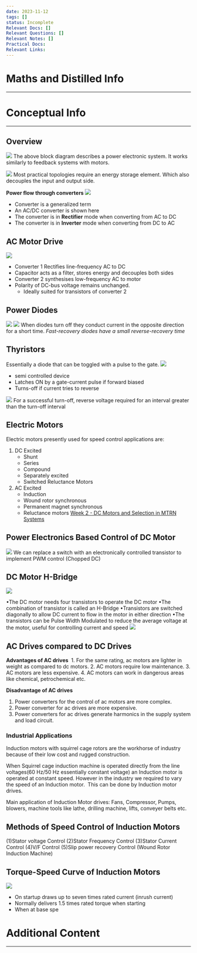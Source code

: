 ```yaml
---
date: 2023-11-12
tags: []
status: Incomplete
Relevant Docs: []
Relevant Questions: []
Relevant Notes: []
Practical Docs: 
Relevant Links:
---
```

# Maths and Distilled Info
---


# Conceptual Info
---

## Overview
![](Attachments/Pasted%20image%2020231112150231.png)
The above block diagram describes a power electronic system. It works similarly to feedback systems with motors.

![](Attachments/Pasted%20image%2020231112150629.png)
Most practical topologies require an energy storage element. Which also decouples the input and output side.

**Power flow through converters**
![](Attachments/Pasted%20image%2020231112151208.png)
- Converter is a generalized term
- An AC/DC converter is shown here
- The converter is in **Rectifier** mode when converting from AC to DC
- The converter is in **Inverter** mode when converting from DC to AC

## AC Motor Drive
![](Attachments/Pasted%20image%2020231112151429.png)
- Converter 1 Rectifies line-frequency AC to DC
- Capacitor acts as a filter, stores energy and decouples both sides
- Converter 2 synthesises low-frequency AC to motor
- Polarity of DC-bus voltage remains unchanged.
	- Ideally suited for transistors of converter 2

## Power Diodes
![](Attachments/Pasted%20image%2020231112153056.png)
![](Attachments/Pasted%20image%2020231112153124.png)
When diodes turn off they conduct current in the opposite direction for a short time. *Fast-recovery diodes have a small reverse-recovery time*

## Thyristors
Essentially a diode that can be toggled with a pulse to the gate. 
![](Attachments/Pasted%20image%2020231112153721.png)
- semi controlled device
- Latches ON by a gate-current pulse if forward biased
- Turns-off if current tries to reverse

![](Attachments/Pasted%20image%2020231112153833.png)
For a successful turn-off, reverse voltage required for an interval greater than the turn-off interval

## Electric Motors
Electric motors presently used for speed control applications are:
1. DC Excited
	- Shunt
	- Series
	- Compound
	- Separately excited
	- Switched Reluctance Motors
2. AC Excited
	- Induction
	- Wound rotor synchronous
	- Permanent magnet synchronous
	- Reluctance motors
 [Week 2 - DC Motors and Selection in MTRN Systems](Week%202%20-%20DC%20Motors%20and%20Selection%20in%20MTRN%20Systems.md)


## Power Electronics Based Control of DC Motor
![](Attachments/Pasted%20image%2020231112210234.png)
We can replace a switch with an electronically controlled transistor to implement PWM control (Chopped DC)

## DC Motor H-Bridge
![](Attachments/Pasted%20image%2020231112211118.png)

•The DC motor needs four transistors to operate the DC motor
•The combination of transistor is called an H-Bridge
•Transistors are switched diagonally to allow DC current to flow in the motor in either direction
•The transistors can be Pulse Width Modulated to reduce the average voltage at the motor, useful for controlling current and speed
![](Attachments/Pasted%20image%2020231112211416.png)

## AC Drives compared to DC Drives
**Advantages of AC drives**
 1. For the same rating, ac motors are lighter in weight as compared to dc motors.
2. AC motors require low maintenance.
3. AC motors are less expensive.
4. AC motors can work in dangerous areas like chemical, petrochemical etc.

**Disadvantage of AC drives**
1. Power converters for the control of ac motors are more complex.
2. Power converter for ac drives are more expensive.
3. Power converters for ac drives generate harmonics in the supply system and load circuit.

### Industrial Applications
Induction motors with squirrel cage rotors are the workhorse of industry because of their low cost and rugged construction.

When Squirrel cage induction machine is operated directly from the line voltages(60 Hz/50 Hz essentially constant voltage) an Induction motor is operated at constant speed. However in the industry we required to vary the speed of an Induction motor.  This can be done by Induction motor drives.

Main application of Induction Motor drives:
Fans, Compressor, Pumps, blowers, machine tools like lathe, drilling machine, lifts, conveyer belts etc.


## Methods of Speed Control of Induction Motors
(1)Stator voltage Control
(2)Stator Frequency Control
(3)Stator Current Control
(4)V/F Control
(5)Slip power recovery Control (Wound Rotor Induction Machine)

## Torque-Speed Curve of Induction Motors
![](Attachments/Pasted%20image%2020231112212529.png)
- On startup draws up to seven times rated current (inrush current)
- Normally delivers 1.5 times rated torque when starting
- When at base spe

# Additional Content
---

